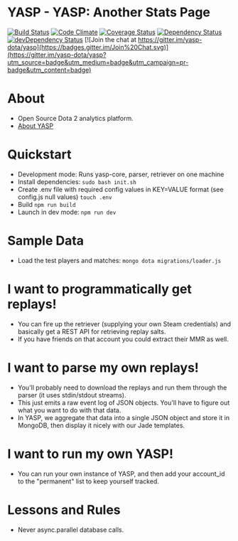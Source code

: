 YASP - YASP: Another Stats Page
====
[![Build Status](https://travis-ci.org/yasp-dota/yasp.svg)](https://travis-ci.org/yasp-dota/yasp)
[![Code Climate](https://codeclimate.com/github/yasp-dota/yasp/badges/gpa.svg)](https://codeclimate.com/github/yasp-dota/yasp)
[![Coverage Status](https://coveralls.io/repos/yasp-dota/yasp/badge.svg)](https://coveralls.io/r/yasp-dota/yasp)
[![Dependency Status](https://david-dm.org/yasp-dota/yasp.svg)](https://david-dm.org/yasp-dota/yasp)
[![devDependency Status](https://david-dm.org/yasp-dota/yasp/dev-status.svg)](https://david-dm.org/yasp-dota/yasp#info=devDependencies)
[![Join the chat at https://gitter.im/yasp-dota/yasp](https://badges.gitter.im/Join%20Chat.svg)](https://gitter.im/yasp-dota/yasp?utm_source=badge&utm_medium=badge&utm_campaign=pr-badge&utm_content=badge)

About
====
* Open Source Dota 2 analytics platform.
* [About YASP](https://github.com/yasp-dota/yasp/blob/master/_posts/about.md)

Quickstart
====
* Development mode: Runs yasp-core, parser, retriever on one machine
* Install dependencies: `sudo bash init.sh`
* Create .env file with required config values in KEY=VALUE format (see config.js null values) `touch .env`
* Build `npm run build`
* Launch in dev mode: `npm run dev`

Sample Data
====
* Load the test players and matches: `mongo dota migrations/loader.js`

I want to programmatically get replays!  
====
* You can fire up the retriever (supplying your own Steam credentials) and basically get a REST API for retrieving replay salts.  
* If you have friends on that account you could extract their MMR as well.

I want to parse my own replays!  
====
* You'll probably need to download the replays and run them through the parser (it uses stdin/stdout streams).
* This just emits a raw event log of JSON objects.  You'll have to figure out what you want to do with that data.
* In YASP, we aggregate that data into a single JSON object and store it in MongoDB, then display it nicely with our Jade templates.

I want to run my own YASP!
====
* You can run your own instance of YASP, and then add your account_id to the "permanent" list to keep yourself tracked.

Lessons and Rules
====
* Never async.parallel database calls.
